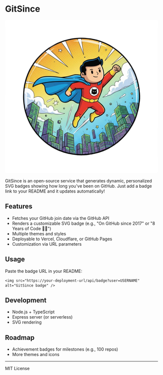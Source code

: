 # GitSince

![GitSince Header](assets/badges/0.png)

GitSince is an open-source service that generates dynamic, personalized SVG badges showing how long you've been on GitHub. Just add a badge link to your README and it updates automatically!

## Features
- Fetches your GitHub join date via the GitHub API
- Renders a customizable SVG badge (e.g., "On GitHub since 2017" or "8 Years of Code 🧑‍💻")
- Multiple themes and styles
- Deployable to Vercel, Cloudflare, or GitHub Pages
- Customization via URL parameters

## Usage
Paste the badge URL in your README:

```
<img src="https://your-deployment-url/api/badge?user=USERNAME" alt="GitSince badge" />
```

## Development
- Node.js + TypeScript
- Express server (or serverless)
- SVG rendering

## Roadmap
- Achievement badges for milestones (e.g., 100 repos)
- More themes and icons

---
MIT License

